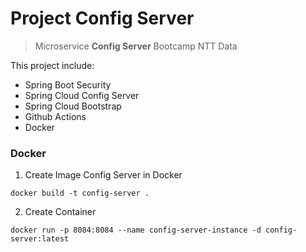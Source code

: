 # Project Config Server
> Microservice **Config Server** Bootcamp NTT Data

This project include:
- Spring Boot Security
- Spring Cloud Config Server
- Spring Cloud Bootstrap
- Github Actions
- Docker

### Docker

1. Create Image Config Server in Docker
```  
docker build -t config-server .
```

2. Create Container

```
docker run -p 8084:8084 --name config-server-instance -d config-server:latest
```

